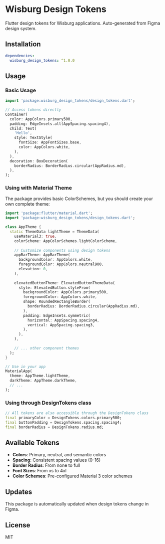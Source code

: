 # Wisburg Design Tokens

Flutter design tokens for Wisburg applications. Auto-generated from Figma design system.

## Installation

```yaml
dependencies:
  wisburg_design_tokens: ^1.0.0
```

## Usage

### Basic Usage

```dart
import 'package:wisburg_design_tokens/design_tokens.dart';

// Access tokens directly
Container(
  color: AppColors.primary500,
  padding: EdgeInsets.all(AppSpacing.spacing4),
  child: Text(
    'Hello',
    style: TextStyle(
      fontSize: AppFontSizes.base,
      color: AppColors.white,
    ),
  ),
  decoration: BoxDecoration(
    borderRadius: BorderRadius.circular(AppRadius.md),
  ),
);
```

### Using with Material Theme

The package provides basic ColorSchemes, but you should create your own complete theme:

```dart
import 'package:flutter/material.dart';
import 'package:wisburg_design_tokens/design_tokens.dart';

class AppTheme {
  static ThemeData lightTheme = ThemeData(
    useMaterial3: true,
    colorScheme: AppColorSchemes.lightColorScheme,
    
    // Customize components using design tokens
    appBarTheme: AppBarTheme(
      backgroundColor: AppColors.white,
      foregroundColor: AppColors.neutral900,
      elevation: 0,
    ),
    
    elevatedButtonTheme: ElevatedButtonThemeData(
      style: ElevatedButton.styleFrom(
        backgroundColor: AppColors.primary500,
        foregroundColor: AppColors.white,
        shape: RoundedRectangleBorder(
          borderRadius: BorderRadius.circular(AppRadius.md),
        ),
        padding: EdgeInsets.symmetric(
          horizontal: AppSpacing.spacing4,
          vertical: AppSpacing.spacing3,
        ),
      ),
    ),
    
    // ... other component themes
  );
}

// Use in your app
MaterialApp(
  theme: AppTheme.lightTheme,
  darkTheme: AppTheme.darkTheme,
  // ...
);
```

### Using through DesignTokens class

```dart
// All tokens are also accessible through the DesignTokens class
final primaryColor = DesignTokens.colors.primary500;
final buttonPadding = DesignTokens.spacing.spacing4;
final borderRadius = DesignTokens.radius.md;
```

## Available Tokens

- **Colors**: Primary, neutral, and semantic colors
- **Spacing**: Consistent spacing values (0-16)
- **Border Radius**: From none to full
- **Font Sizes**: From xs to 4xl
- **Color Schemes**: Pre-configured Material 3 color schemes

## Updates

This package is automatically updated when design tokens change in Figma.

## License

MIT